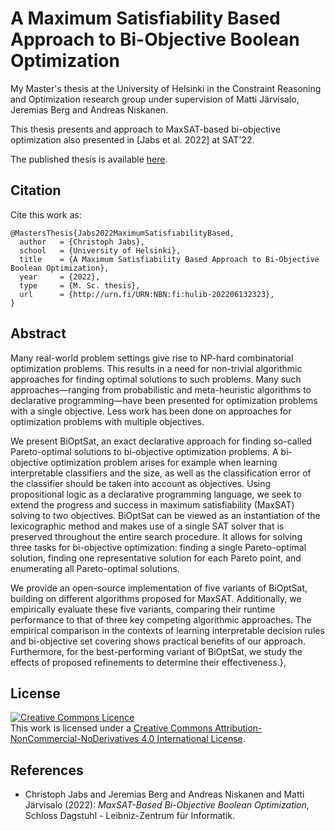 # A Maximum Satisfiability Based Approach to Bi-Objective Boolean Optimization

My Master's thesis at the University of Helsinki in the Constraint Reasoning and Optimization research group under supervision of Matti Järvisalo, Jeremias Berg and Andreas Niskanen.

This thesis presents and approach to MaxSAT-based bi-objective optimization also presented in [Jabs et al. 2022] at SAT'22.

The published thesis is available [here](http://urn.fi/URN:NBN:fi:hulib-202206132323).

## Citation

Cite this work as:
```
@MastersThesis{Jabs2022MaximumSatisfiabilityBased,
  author   = {Christoph Jabs},
  school   = {University of Helsinki},
  title    = {A Maximum Satisfiability Based Approach to Bi-Objective Boolean Optimization},
  year     = {2022},
  type     = {M. Sc. thesis},
  url      = {http://urn.fi/URN:NBN:fi:hulib-202206132323},
}
```

## Abstract

Many real-world problem settings give rise to NP-hard combinatorial optimization problems.
This results in a need for non-trivial algorithmic approaches for finding optimal solutions to such problems.
Many such approaches—ranging from probabilistic and meta-heuristic algorithms to declarative programming—have been presented for optimization problems with a single objective.
Less work has been done on approaches for optimization problems with multiple objectives.

We present BiOptSat, an exact declarative approach for finding so-called Pareto-optimal solutions to bi-objective optimization problems.
A bi-objective optimization problem arises for example when learning interpretable classifiers and the size, as well as the classification error of the classifier should be taken into account as objectives.
Using propositional logic as a declarative programming language, we seek to extend the progress and success in maximum satisfiability (MaxSAT) solving to two objectives.
BiOptSat can be viewed as an instantiation of the lexicographic method and makes use of a single SAT solver that is preserved throughout the entire search procedure.
It allows for solving three tasks for bi-objective optimization: finding a single Pareto-optimal solution, finding one representative solution for each Pareto point, and enumerating all Pareto-optimal solutions.

We provide an open-source implementation of five variants of BiOptSat, building on different algorithms proposed for MaxSAT.
Additionally, we empirically evaluate these five variants, comparing their runtime performance to that of three key competing algorithmic approaches.
The empirical comparison in the contexts of learning interpretable decision rules and bi-objective set covering shows practical benefits of our approach.
Furthermore, for the best-performing variant of BiOptSat, we study the effects of proposed refinements to determine their effectiveness.},

## License

<a rel="license" href="http://creativecommons.org/licenses/by-nc-nd/4.0/"><img alt="Creative Commons Licence" style="border-width:0" src="https://i.creativecommons.org/l/by-nc-nd/4.0/88x31.png" /></a><br />This work is licensed under a <a rel="license" href="http://creativecommons.org/licenses/by-nc-nd/4.0/">Creative Commons Attribution-NonCommercial-NoDerivatives 4.0 International License</a>.

## References

- Christoph Jabs and Jeremias Berg and Andreas Niskanen and Matti Järvisalo (2022): _MaxSAT-Based Bi-Objective Boolean Optimization_, Schloss Dagstuhl - Leibniz-Zentrum für Informatik.